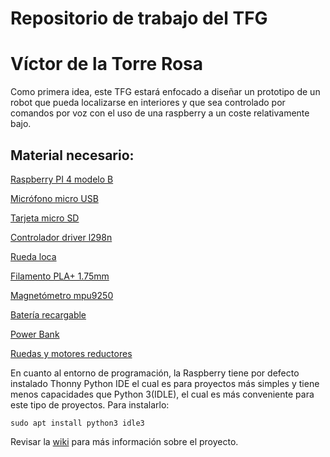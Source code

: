 # Repositorio de trabajo del TFG
# Víctor de la Torre Rosa

Como primera idea, este TFG estará enfocado a diseñar un prototipo de un
robot que pueda localizarse en interiores y que sea controlado por comandos por voz con el uso de una raspberry a un coste relativamente bajo.

## Material necesario:

[Raspberry PI 4 modelo B](https://www.amazon.es/Raspberry-Modelo-Cortex-A72-1-50GHz-Bluetooth/dp/B0CJ4XHZ4G/ref=sr_1_1_sspa?__mk_es_ES=%C3%85M%C3%85%C5%BD%C3%95%C3%91&crid=2PC3BKPDGNP9T&dib=eyJ2IjoiMSJ9.JC3sH7yAJO39e093s-s2MB6--RiRzs-pjKdtN28bw4srryrt8yXVd_wlzPO6hZgCq65K9AIH0sEG8kIDFgwSwnUxb_3y7JMFhehZRV-qRK4q7s-8fuFh4BpcBpOn1te7EJRr5AVPRmkBUKH2ti3ZGQohnMS5g0jRL4OfybnpCzHtRZgkbL3BvtNnmg6A5q_bO4v8Zi9Tdfq2Zysh5MiLonG4nbrQSjwAGCp623wJUGLhmTqBmGMq7fRzUz901oXxqFyWpDAWdAaHiye8vOZ3lhnQlDJQ0a11zAcqKcjIi5Q.MRYY3SQNXola7rxlXhBrxfLWnvFT1A1Et7W2cSlP5Eo&dib_tag=se&keywords=RASPBERRY+PI+4&qid=1720372489&s=computers&sprefix=raspberry+pi+4%2Ccomputers%2C125&sr=1-1-spons&sp_csd=d2lkZ2V0TmFtZT1zcF9hdGY&psc=1)  

[Micrófono micro USB](https://www.amazon.es/gp/product/B08BHM9VVW/ref=ox_sc_act_title_1?smid=A19HXCV96LJNAY&psc=1)

[Tarjeta micro SD](https://es.aliexpress.com/item/1005007985763599.html?UTABTest=aliabtest110382_7684&src=google&pdp_npi=4%40dis%21EUR%213.04%211.46%21%21%21%21%21%40%2112000043163940937%21ppc%21%21%21&src=google&albch=shopping&acnt=439-079-4345&slnk=&plac=&mtctp=&albbt=Google_7_shopping&gclsrc=aw.ds&albagn=888888&ds_e_adid=&ds_e_matchtype=&ds_e_device=c&ds_e_network=x&ds_e_product_group_id=&ds_e_product_id=es1005007985763599&ds_e_product_merchant_id=421845716&ds_e_product_country=ES&ds_e_product_language=es&ds_e_product_channel=online&ds_e_product_store_id=&ds_url_v=2&albcp=21840696692&albag=&isSmbAutoCall=false&needSmbHouyi=false&gad_source=1&gclid=Cj0KCQiA4L67BhDUARIsADWrl7HK5NbaFBhx5lM3bdn09hplD13MV7hCe_5BBuyVrRlOlVVcLzwtRy0aAv9-EALw_wcB&aff_fcid=d5ca348f43df4c0793544dd4d8e1b403-1735403773442-04767-UneMJZVf&aff_fsk=UneMJZVf&aff_platform=aaf&sk=UneMJZVf&aff_trace_key=d5ca348f43df4c0793544dd4d8e1b403-1735403773442-04767-UneMJZVf&terminal_id=30f772f43aff415480e751d9893a0371&OLP=1098900508_f_group4&o_s_id=1098900508&afSmartRedirect=n&gatewayAdapt=glo2esp)

[Controlador driver l298n](https://www.amazon.es/OcioDual-Controlador-Motores-Driver-Stepper/dp/B07YNR5KWP/ref=asc_df_B07YNR5KWP/?tag=googshopes-21&linkCode=df0&hvadid=699788246605&hvpos=&hvnetw=g&hvrand=7518927531183041364&hvpone=&hvptwo=&hvqmt=&hvdev=c&hvdvcmdl=&hvlocint=&hvlocphy=1005492&hvtargid=pla-1875528526707&psc=1&mcid=18ec99e215033d9bab88ec609c0d53ed&gad_source=1)

[Rueda loca](https://www.planetaelectronico.com/rueda-loca-para-robot-diy-p-16998.html)

[Filamento PLA+ 1.75mm](https://www.amazon.es/SUNLU-PLA-3D-1-75mm-dimensional/dp/B07W47D4YZ/ref=sr_1_7?adgrpid=56241830615&dib=eyJ2IjoiMSJ9.g7hg6OyKWiLrTanEhk-fKywiKIyOsiKR45ynx-ZTt6r6zbl7amja3D1CtVccgyp-DLGewO5o4y5UaSDSiLOEP9YVyt5wZ2KMSE7lFJ6X2E_NZoHGe7bz33r0Q_iQH_wCeEBZhHDrooyH46gV14oGGYs3YH_goPcVtE8y-ekbCES2ojM8JPz5Ir-DnOyjfCGWTg6ieLfnH2yzscTeS7EHVxVWRNCIhz8EtJ2be_TVIU9Ql2PIqXyTJH4V9ogW1GjcUrAnALJs7PXWhNziALDGNUguiUv66gBt25NyGV8vDKQ.d5SL9a-RmHAiHKj83hFGjjMEGJok65WnPHJJnA4HVms&dib_tag=se&hvadid=685380943437&hvdev=c&hvlocphy=1005492&hvnetw=g&hvqmt=e&hvrand=8207918468773664201&hvtargid=kwd-320431463035&hydadcr=17380_2261118&keywords=plastico%2Bimpresora%2B3d&qid=1720372270&sr=8-7&th=1)

[Magnetómetro mpu9250](https://es.aliexpress.com/item/1005006375372078.html?srcSns=sns_WhatsApp&spreadType=socialShare&bizType=ProductDetail&social_params=60926151217&aff_fcid=5bbd7695bc3f47c398213b0bed5873e6-1735402955029-08760-_EyAmNQg&tt=MG&aff_fsk=_EyAmNQg&shareId=60926151217&businessType=ProductDetail&platform=AE&afSmartRedirect=y&dp=2b4b860b-a2f0-4fb5-9d5d-62c82218616f&af=5f979ce5d915b86bee3f7002&aff_fcid=31461b21089e46b8bbf699b774adaa52-1735402961832-00360-_onukj0T&aff_fsk=_onukj0T&aff_platform=api-new-link-generate&sk=_onukj0T&aff_trace_key=31461b21089e46b8bbf699b774adaa52-1735402961832-00360-_onukj0T&terminal_id=30f772f43aff415480e751d9893a0371&afSmartRedirect=y)

[Batería recargable](https://www.amazon.es/Gecoty%C2%AE-Bater%C3%ADa-recargable-2400mAh-Conector/dp/B091232MQT/ref=asc_df_B091232MQT?mcid=3824920af077376bb9c016f114144a16&tag=googshopes-21&linkCode=df0&hvadid=699849219014&hvpos=&hvnetw=g&hvrand=9518630481831981493&hvpone=&hvptwo=&hvqmt=&hvdev=c&hvdvcmdl=&hvlocint=&hvlocphy=9217611&hvtargid=pla-1238453398530&psc=1&gad_source=1)

[Power Bank](https://www.amazon.es/SLuB-12000mAh-Bateria-Pantalla-Alimentaci%C3%B3n/dp/B0B4RWNZY3?th=1)

[Ruedas y motores reductores](https://www.amazon.es/HeyNana-Ruedas-Motores-Reductor-Coche/dp/B07LDP1DP9?th=1)

En cuanto al entorno de programación, la Raspberry tiene por defecto 
instalado Thonny Python IDE el cual es para proyectos más simples y tiene menos
capacidades que Python 3(IDLE), el cual es más conveniente para este tipo de 
proyectos. Para instalarlo:

```
sudo apt install python3 idle3
``` 

Revisar la [wiki](https://github.com/RoboticsURJC/tfg-vdelatorre/wiki) para más información sobre el proyecto.
